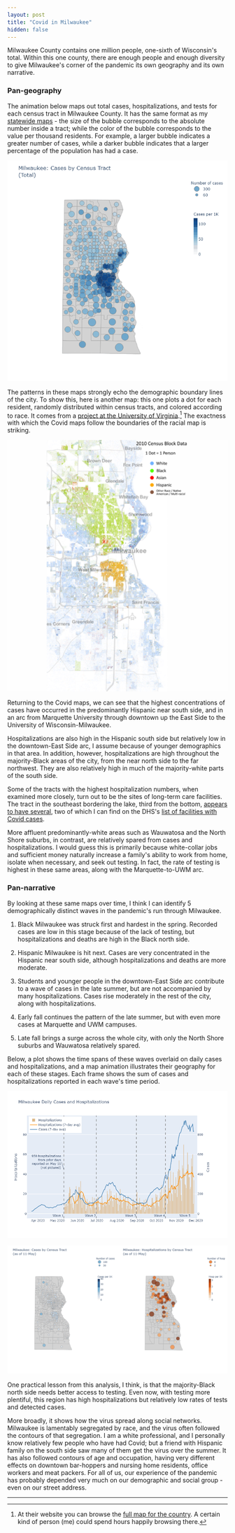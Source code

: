```yaml
---
layout: post
title: "Covid in Milwaukee"
hidden: false
---
```


Milwaukee County contains one million people, one-sixth of Wisconsin's total. Within this one county, there are enough people and enough diversity to give Milwaukee's corner of the pandemic its own geography and its own narrative.

### Pan-geography

The animation below maps out total cases, hospitalizations, and tests for each census tract in Milwaukee County. It has the same format as my [statewide maps](../dashboard-regional.md) - the size of the bubble corresponds to the absolute number inside a tract; while the color of the bubble corresponds to the value per thousand residents. For example, a larger bubble indicates a greater number of cases, while a darker bubble indicates that a larger percentage of the population has had a case.

![Cases, Hospitalizations, and Tested for Milwaukee County](../assets/Map-CHT-Milwaukee-Total_2020-11-27.gif)

The patterns in these maps strongly echo the demographic boundary lines of the city. To show this, here is another map: this one plots a dot for each resident, randomly distributed within census tracts, and colored according to race. It comes from a [project at the University of Virginia](https://demographics.coopercenter.org/racial-dot-map/).[^FullMap] The exactness with which the Covid maps follow the boundaries of the racial map is striking.

![Racial dot map of Milwaukee](../assets/DotMap-Milwaukee-1.png)

Returning to the Covid maps, we can see that the highest concentrations of cases have occurred in the predominantly Hispanic near south side, and in an arc from Marquette University through downtown up the East Side to the University of Wisconsin-Milwaukee.

Hospitalizations are also high in the Hispanic south side but relatively low in the downtown-East Side arc, I assume because of younger demographics in that area. In addition, however, hospitalizations are high throughout the majority-Black areas of the city, from the near north side to the far northwest. They are also relatively high in much of the majority-white parts of the south side. 

Some of the tracts with the highest hospitalization numbers, when examined more closely, turn out to be the sites of long-term care facilities. The tract in the southeast bordering the lake, third from the bottom, [appears to have several](https://goo.gl/maps/DzxAdPz73xszn3om9), two of which I can find on the DHS's [list of facilities with Covid cases](https://www.dhs.wisconsin.gov/covid-19/investigations.htm).

More affluent predominantly-white areas such as Wauwatosa and the North Shore suburbs, in contrast, are relatively spared from cases and hospitalizations. I would guess this is primarily because white-collar jobs and sufficient money naturally increase a family's ability to work from home, isolate when necessary, and seek out testing. In fact, the rate of testing is highest in these same areas, along with the Marquette-to-UWM arc.

### Pan-narrative

By looking at these same maps over time, I think I can identify 5 demographically distinct waves in the pandemic's run through Milwaukee. 

1. Black Milwaukee was struck first and hardest in the spring. Recorded cases are low in this stage because of the lack of testing, but hospitalizations and deaths are high in the Black north side. 

1. Hispanic Milwaukee is hit next. Cases are very concentrated in the Hispanic near south side, although hospitalizations and deaths are more moderate.

1. Students and younger people in the downtown-East Side arc contribute to a wave of cases in the late summer, but are not accompanied by many hospitalizations. Cases rise moderately in the rest of the city, along with hospitalizations. 

1. Early fall continues the pattern of the late summer, but with even more cases at Marquette and UWM campuses.

1. Late fall brings a surge across the whole city, with only the North Shore suburbs and Wauwatosa relatively spared.

Below, a plot shows the time spans of these waves overlaid on daily cases and hospitalizations, and a map animation illustrates their geography for each of these stages. Each frame shows the sum of cases and hospitalizations reported in each wave's time period.

![Milwaukee cases and hospitalizations](../assets/Cases-Hosp-Milwaukee_2020-11-29.png)

![Map over time](../assets/Map-CH-Milwaukee-Time.gif)

One practical lesson from this analysis, I think, is that the majority-Black north side needs better access to testing. Even now, with testing more plentiful, this region has high hospitalizations but relatively low rates of tests and detected cases. 

More broadly, it shows how the virus spread along social networks. Milwaukee is lamentably segregated by race, and the virus often followed the contours of that segregation. I am a white professional, and I personally know relatively few people who have had Covid; but a friend with Hispanic family on the south side saw many of them get the virus over the summer. It has also followed contours of age and occupation, having very different effects on downtown bar-hoppers and nursing home residents, office workers and meat packers. For all of us, our experience of the pandemic has probably depended very much on our demographic and social group - even on our street address. 




----
[^FullMap]: At their website you can browse the [full map for the country](https://demographics.virginia.edu/DotMap/). A certain kind of person (me) could spend hours happily browsing there.
